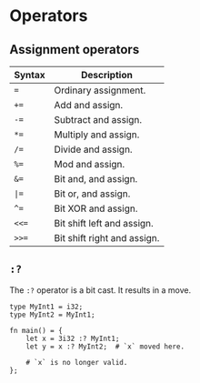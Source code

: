 # Operators

## Assignment operators 

| Syntax        | Description                                       |
| ------------- | ------------------------------------------------- |
| `=`           | Ordinary assignment.                              |
| `+=`          | Add and assign.                                   |
| `-=`          | Subtract and assign.                              |
| `*=`          | Multiply and assign.                              |
| `/=`          | Divide and assign.                                |
| `%=`          | Mod and assign.                                   |
| `&=`          | Bit and, and assign.                              |
| <code>&#x7c;=</code> | Bit or, and assign.                        |
| `^=`          | Bit XOR and assign.                               |
| `<<=`         | Bit shift left and assign.                        |
| `>>=`         | Bit shift right and assign.                       |

## `:?`

The `:?` operator is a bit cast. It results in a move.
```
type MyInt1 = i32;
type MyInt2 = MyInt1;

fn main() = {
    let x = 3i32 :? MyInt1;
    let y = x :? MyInt2;  # `x` moved here.

    # `x` is no longer valid.
};
```

